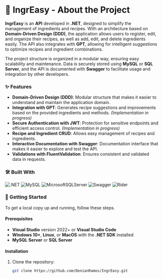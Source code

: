# 📝 IngrEasy - About the Project

**IngrEasy** is an **API** developed in **.NET**, designed to simplify the management of ingredients and recipes. With an architecture based on **Domain-Driven Design (DDD)**, the application allows users to register, edit, and organize their recipes, as well as add, edit, and delete ingredients easily. The API also integrates with **GPT**, allowing for intelligent suggestions to optimize recipes and ingredient combinations.

The project structure is organized in a modular way, ensuring easy scalability and maintenance. Data is securely stored using **MySQL** or **SQL Server**, and the API is documented with **Swagger** to facilitate usage and integration by other developers.

### ✨ Features

- **Domain-Driven Design (DDD)**: Modular structure that makes it easier to understand and maintain the application domain.
- **Integration with GPT**: Generates recipe suggestions and improvements based on the provided ingredients and methods. *(Implementation in progress)*
- **Secure Authentication with JWT**: Protection for sensitive endpoints and efficient access control. *(Implementation in progress)*
- **Recipe and Ingredient CRUD**: Allows easy management of recipes and ingredients.
- **Interactive Documentation with Swagger**: Documentation interface that makes it easier to explore and test the API.
- **Validations with FluentValidation**: Ensures consistent and validated data in requests.

### 🛠️ Built With

![.NET](https://img.shields.io/badge/.NET-512BD4?style=for-the-badge&logo=dotnet&logoColor=white)  ![MySQL](https://img.shields.io/badge/MySQL-4479A1?style=for-the-badge&logo=mysql&logoColor=white) ![MicrosoftSQLServer](https://img.shields.io/badge/Microsoft%20SQL%20Server-CC2927?style=for-the-badge&logo=microsoft%20sql%20server&logoColor=white)  ![Swagger](https://img.shields.io/badge/Swagger-85EA2D?style=for-the-badge&logo=swagger&logoColor=black) ![Rider](https://img.shields.io/static/v1?style=for-the-badge&message=Rider&color=000000&logo=Rider&logoColor=FFFFFF&label=)

### 🚀 Getting Started

To get a local copy up and running, follow these steps.

#### Prerequisites

* **Visual Studio** version 2022+ or **Visual Studio Code**
* **Windows 10+**, **Linux**, or **MacOS** with the **.NET SDK** installed
* **MySQL Server** or **SQL Server**

#### Installation

1. Clone the repository:
   ```sh
   git clone https://github.com/DenianRamos/IngrEasy.git
